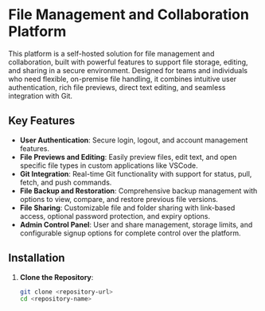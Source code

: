 # File Management and Collaboration Platform

This platform is a self-hosted solution for file management and collaboration, built with powerful features to support file storage, editing, and sharing in a secure environment. Designed for teams and individuals who need flexible, on-premise file handling, it combines intuitive user authentication, rich file previews, direct text editing, and seamless integration with Git.

## Key Features

- **User Authentication**: Secure login, logout, and account management features.
- **File Previews and Editing**: Easily preview files, edit text, and open specific file types in custom applications like VSCode.
- **Git Integration**: Real-time Git functionality with support for status, pull, fetch, and push commands.
- **File Backup and Restoration**: Comprehensive backup management with options to view, compare, and restore previous file versions.
- **File Sharing**: Customizable file and folder sharing with link-based access, optional password protection, and expiry options.
- **Admin Control Panel**: User and share management, storage limits, and configurable signup options for complete control over the platform.

## Installation

1. **Clone the Repository**:
   ```bash
   git clone <repository-url>
   cd <repository-name>
